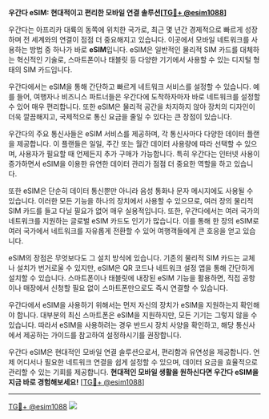 **우간다 eSIM: 현대적이고 편리한 모바일 연결 솔루션[[TG💪+ @esim1088](https://t.me/s/esim1088)]**

우간다는 아프리카 대륙의 동쪽에 위치한 국가로, 최근 몇 년간 경제적으로 빠르게 성장하며 전 세계와의 연결이 점점 더 중요해지고 있습니다. 이곳에서 모바일 네트워크를 사용하는 방법 중 하나가 바로 **eSIM**입니다. eSIM은 일반적인 물리적 SIM 카드를 대체하는 혁신적인 기술로, 스마트폰이나 태블릿 등 다양한 기기에서 사용할 수 있는 디지털 형태의 SIM 카드입니다.

우간다에서는 eSIM을 통해 간단하고 빠르게 네트워크 서비스를 설정할 수 있습니다. 예를 들어, 여행자나 비즈니스 파트너들은 우간다에 도착하자마자 바로 네트워크를 설정할 수 있어 매우 편리합니다. 또한 eSIM은 물리적 공간을 차지하지 않아 장치의 디자인이 더욱 깔끔해지고, 국제적으로 통신 요금을 줄일 수 있다는 큰 장점이 있습니다.

우간다의 주요 통신사들은 eSIM 서비스를 제공하며, 각 통신사마다 다양한 데이터 플랜을 제공합니다. 이 플랜들은 일일, 주간 또는 월간 데이터 사용량에 따라 선택할 수 있으며, 사용자가 필요할 때 언제든지 추가 구매가 가능합니다. 특히 우간다는 인터넷 사용이 증가하면서 eSIM을 이용한 유연한 데이터 관리가 점점 더 중요한 역할을 하고 있습니다.

또한 eSIM은 단순히 데이터 통신뿐만 아니라 음성 통화나 문자 메시지에도 사용될 수 있습니다. 이러한 모든 기능을 하나의 장치에서 사용할 수 있으므로, 여러 장의 물리적 SIM 카드를 들고 다닐 필요가 없어 매우 실용적입니다. 또한, 우간다에서는 여러 국가의 네트워크를 지원하는 글로벌 eSIM 카드도 인기가 많습니다. 이를 통해 한 장의 eSIM로 여러 국가에서 네트워크를 자유롭게 전환할 수 있어 여행객들에게 큰 호응을 얻고 있습니다.

eSIM의 장점은 무엇보다도 그 설치 방식에 있습니다. 기존의 물리적 SIM 카드는 교체나 설치가 번거로울 수 있지만, eSIM은 QR 코드나 네트워크 설정 앱을 통해 간단하게 설치할 수 있습니다. 스마트폰이나 태블릿에 내장된 eSIM 기능을 활용하면, 직접 공항이나 매장에서 신청할 필요 없이 스마트폰만으로도 즉시 연결할 수 있습니다.

우간다에서 eSIM을 사용하기 위해서는 먼저 자신의 장치가 eSIM을 지원하는지 확인해야 합니다. 대부분의 최신 스마트폰은 eSIM을 지원하지만, 모든 기기는 그렇지 않을 수 있습니다. 따라서 eSIM을 사용하려는 경우 반드시 장치 사양을 확인하고, 해당 통신사에서 제공하는 가이드를 참고하여 설정하시기를 권장합니다.

우간다 eSIM은 현대적인 모바일 연결 솔루션으로서, 편리함과 유연성을 제공합니다. 언제 어디서나 필요한 네트워크 연결을 쉽게 설정할 수 있으며, 데이터 요금을 효율적으로 관리할 수 있는 기회를 제공합니다. **현대적인 모바일 생활을 원하신다면 우간다 eSIM을 지금 바로 경험해보세요!** [[TG💪+ @esim1088](https://t.me/s/esim1088)]

---

[TG💪+ @esim1088](https://t.me/s/esim1088) ![](https://i.postimg.cc/Y0z9fWf4/image.png)